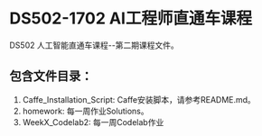 # DS502-1702 AI工程师直通车课程
DS502 人工智能直通车课程--第二期课程文件。

## 包含文件目录：
1. Caffe_Installation_Script: Caffe安装脚本，请参考README.md。
2. homework: 每一周作业Solutions。
3. WeekX_Codelab2: 每一周Codelab作业
